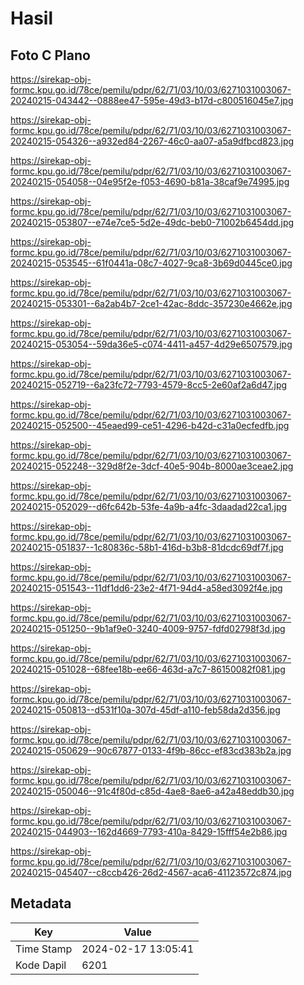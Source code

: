 # Hasil

## Foto C Plano

https://sirekap-obj-formc.kpu.go.id/78ce/pemilu/pdpr/62/71/03/10/03/6271031003067-20240215-043442--0888ee47-595e-49d3-b17d-c800516045e7.jpg

https://sirekap-obj-formc.kpu.go.id/78ce/pemilu/pdpr/62/71/03/10/03/6271031003067-20240215-054326--a932ed84-2267-46c0-aa07-a5a9dfbcd823.jpg

https://sirekap-obj-formc.kpu.go.id/78ce/pemilu/pdpr/62/71/03/10/03/6271031003067-20240215-054058--04e95f2e-f053-4690-b81a-38caf9e74995.jpg

https://sirekap-obj-formc.kpu.go.id/78ce/pemilu/pdpr/62/71/03/10/03/6271031003067-20240215-053807--e74e7ce5-5d2e-49dc-beb0-71002b6454dd.jpg

https://sirekap-obj-formc.kpu.go.id/78ce/pemilu/pdpr/62/71/03/10/03/6271031003067-20240215-053545--61f0441a-08c7-4027-9ca8-3b69d0445ce0.jpg

https://sirekap-obj-formc.kpu.go.id/78ce/pemilu/pdpr/62/71/03/10/03/6271031003067-20240215-053301--6a2ab4b7-2ce1-42ac-8ddc-357230e4662e.jpg

https://sirekap-obj-formc.kpu.go.id/78ce/pemilu/pdpr/62/71/03/10/03/6271031003067-20240215-053054--59da36e5-c074-4411-a457-4d29e6507579.jpg

https://sirekap-obj-formc.kpu.go.id/78ce/pemilu/pdpr/62/71/03/10/03/6271031003067-20240215-052719--6a23fc72-7793-4579-8cc5-2e60af2a6d47.jpg

https://sirekap-obj-formc.kpu.go.id/78ce/pemilu/pdpr/62/71/03/10/03/6271031003067-20240215-052500--45eaed99-ce51-4296-b42d-c31a0ecfedfb.jpg

https://sirekap-obj-formc.kpu.go.id/78ce/pemilu/pdpr/62/71/03/10/03/6271031003067-20240215-052248--329d8f2e-3dcf-40e5-904b-8000ae3ceae2.jpg

https://sirekap-obj-formc.kpu.go.id/78ce/pemilu/pdpr/62/71/03/10/03/6271031003067-20240215-052029--d6fc642b-53fe-4a9b-a4fc-3daadad22ca1.jpg

https://sirekap-obj-formc.kpu.go.id/78ce/pemilu/pdpr/62/71/03/10/03/6271031003067-20240215-051837--1c80836c-58b1-416d-b3b8-81dcdc69df7f.jpg

https://sirekap-obj-formc.kpu.go.id/78ce/pemilu/pdpr/62/71/03/10/03/6271031003067-20240215-051543--11df1dd6-23e2-4f71-94d4-a58ed3092f4e.jpg

https://sirekap-obj-formc.kpu.go.id/78ce/pemilu/pdpr/62/71/03/10/03/6271031003067-20240215-051250--9b1af9e0-3240-4009-9757-fdfd02798f3d.jpg

https://sirekap-obj-formc.kpu.go.id/78ce/pemilu/pdpr/62/71/03/10/03/6271031003067-20240215-051028--68fee18b-ee66-463d-a7c7-86150082f081.jpg

https://sirekap-obj-formc.kpu.go.id/78ce/pemilu/pdpr/62/71/03/10/03/6271031003067-20240215-050813--d531f10a-307d-45df-a110-feb58da2d356.jpg

https://sirekap-obj-formc.kpu.go.id/78ce/pemilu/pdpr/62/71/03/10/03/6271031003067-20240215-050629--90c67877-0133-4f9b-86cc-ef83cd383b2a.jpg

https://sirekap-obj-formc.kpu.go.id/78ce/pemilu/pdpr/62/71/03/10/03/6271031003067-20240215-050046--91c4f80d-c85d-4ae8-8ae6-a42a48eddb30.jpg

https://sirekap-obj-formc.kpu.go.id/78ce/pemilu/pdpr/62/71/03/10/03/6271031003067-20240215-044903--162d4669-7793-410a-8429-15fff54e2b86.jpg

https://sirekap-obj-formc.kpu.go.id/78ce/pemilu/pdpr/62/71/03/10/03/6271031003067-20240215-045407--c8ccb426-26d2-4567-aca6-41123572c874.jpg


## Metadata

| Key        | Value               |
| ---------- | ------------------- |
| Time Stamp | 2024-02-17 13:05:41 |
| Kode Dapil | 6201                |



